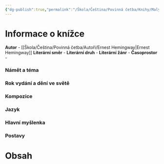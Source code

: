 ```yaml
---
{"dg-publish":true,"permalink":"/Škola/Čeština/Povinná četba/Knihy/Malý princ/","created":"2024-05-06T21:24:10.352+02:00","updated":"2024-05-21T17:45:43.012+02:00"}
---
```


# Informace o knížce
**Autor** - [[Škola/Čeština/Povinná četba/Autoři/Ernest Hemingway\|Ernest Hemingway]]
**Literární směr** -
**Literární druh** - 
**Literární žánr** -
**Časoprostor** -
### Námět a téma
### Rok vydání a dění ve světě
### Kompozice
### Jazyk
### Hlavní myšlenka
### Postavy
# Obsah